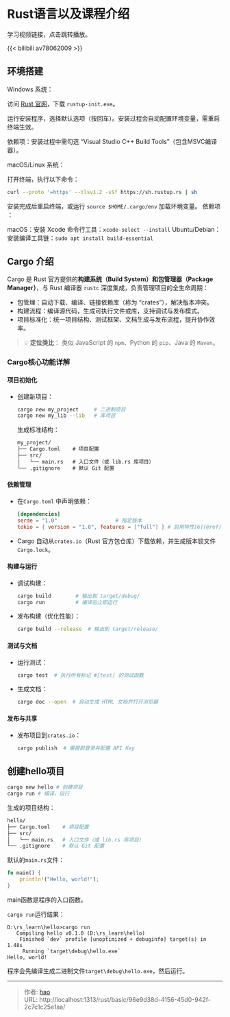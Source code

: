 # Rust语言以及课程介绍


学习视频链接，点击跳转播放。

{{< bilibili av78062009 >}} 

## 环境搭建

Windows 系统​：

访问 [Rust 官网](https://www.rust-lang.org/zh-CN/tools/install)，下载 `rustup-init.exe`。

运行安装程序，选择默认选项（按回车）。安装过程会自动配置环境变量，需重启终端生效。

依赖项​：安装过程中需勾选 ​​“Visual Studio C++ Build Tools”​​（包含MSVC编译器）。

macOS/Linux 系统​：

打开终端，执行以下命令：

```bash
curl --proto '=https' --tlsv1.2 -sSf https://sh.rustup.rs | sh
```

安装完成后重启终端，或运行 `source $HOME/.cargo/env` 加载环境变量。
​依赖项​：

macOS：安装 Xcode 命令行工具：`xcode-select --install`
Ubuntu/Debian：安装编译工具链：`sudo apt install build-essential`


## Cargo 介绍

Cargo 是 Rust 官方提供的**构建系统（Build System）和包管理器（Package Manager）**，与 Rust 编译器 `rustc` 深度集成，负责管理项目的全生命周期：

- 包管理：自动下载、编译、链接依赖库（称为 “crates”），解决版本冲突。
- 构建流程：编译源代码，生成可执行文件或库，支持调试与发布模式。
- 项目标准化：统一项目结构、测试框架、文档生成与发布流程，提升协作效率。

> 💡 **定位类比**：
> 类似 JavaScript 的 `npm`、Python 的 `pip`、Java 的 `Maven`。

### Cargo核心功能详解

#### 项目初始化

- 创建新项目：

  ```bash
  cargo new my_project     # 二进制项目
  cargo new my_lib --lib   # 库项目
  ```

  生成标准结构：

  ```markdown
  my_project/
  ├── Cargo.toml    # 项目配置
  ├── src/
  │   └── main.rs   # 入口文件（或 lib.rs 库项目）
  └── .gitignore    # 默认 Git 配置
  ```

#### 依赖管理

- 在`Cargo.toml` 中声明依赖：

  ```toml
  [dependencies]
  serde = "1.0"                   # 指定版本
  tokio = { version = "1.0", features = ["full"] } # 启用特性[6](@ref)
  ```

- Cargo 自动从`crates.io`（Rust 官方包仓库）下载依赖，并生成版本锁文件`Cargo.lock`。

#### 构建与运行

- 调试构建：

  ```bash
  cargo build        # 输出到 target/debug/
  cargo run          # 编译后立即运行
  ```

- 发布构建（优化性能）：

  ```bash
  cargo build --release  # 输出到 target/release/
  ```

#### 测试与文档

- 运行测试：

  ```bash
  cargo test  # 执行所有标记 #[test] 的测试函数
  ```

- 生成文档：

  ```bash
  cargo doc --open  # 自动生成 HTML 文档并打开浏览器
  ```

#### 发布与共享

- 发布项目到`crates.io`：

  ```bash
  cargo publish  # 需提前登录并配置 API Key
  ```

## 创建hello项目

```bash
cargo new hello # 创建项目
cargo run # 编译，运行
```

生成的项目结构：

```bash
hello/
├── Cargo.toml    # 项目配置
├── src/
│   └── main.rs   # 入口文件（或 lib.rs 库项目）
└── .gitignore    # 默认 Git 配置
```

默认的`main.rs`文件：

```rust
fn main() {
    println!("Hello, world!");
}
```

main函数是程序的入口函数。

`cargo run`运行结果：

```
D:\rs_learn\hello>cargo run
   Compiling hello v0.1.0 (D:\rs_learn\hello)
    Finished `dev` profile [unoptimized + debuginfo] target(s) in 1.48s
     Running `target\debug\hello.exe`
Hello, world!
```

程序会先编译生成二进制文件`target\debug\hello.exe`，然后运行。


---

> 作者: [hao](https://github.com/haochan1996)  
> URL: http://localhost:1313/rust/basic/96e9d38d-4156-45d0-942f-2c7c1c25e1aa/  

